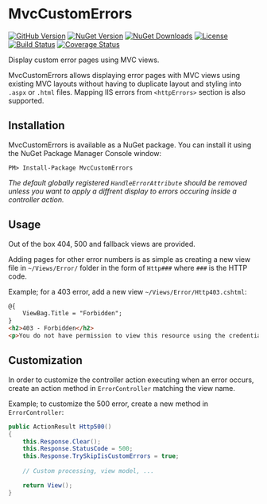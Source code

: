 # MvcCustomErrors

[![GitHub Version](https://badge.fury.io/gh/mergut%2FMvcCustomErrors.svg)](https://badge.fury.io/gh/mergut%2FMvcCustomErrors)
[![NuGet Version](https://badge.fury.io/nu/MvcCustomErrors.svg)](https://badge.fury.io/nu/MvcCustomErrors)
[![NuGet Downloads](https://img.shields.io/nuget/dt/MvcCustomErrors.svg)](https://www.nuget.org/packages/MvcCustomErrors)
[![License](https://img.shields.io/badge/license-MIT-blue.svg)](https://raw.githubusercontent.com/mergut/MvcCustomErrors/master/LICENSE)
[![Build Status](https://ci.appveyor.com/api/projects/status/0n4p2yapfmd7saf9/branch/master?svg=true)](https://ci.appveyor.com/project/mergut/mvccustomerrors/branch/master)
[![Coverage Status](https://coveralls.io/repos/github/mergut/MvcCustomErrors/badge.svg?branch=master)](https://coveralls.io/github/mergut/MvcCustomErrors?branch=master)

Display custom error pages using MVC views.

MvcCustomErrors allows displaying error pages with MVC views using existing MVC layouts without having to duplicate layout and styling into `.aspx` or `.html` files.
Mapping IIS errors from `<httpErrors>` section is also supported.


## Installation
MvcCustomErrors is available as a NuGet package. You can install it using the NuGet Package Manager Console window:
```
PM> Install-Package MvcCustomErrors
```

*The default globally registered `HandleErrorAttribute` should be removed unless you want to apply a diffrent display to errors occuring inside a controller action.*

## Usage
Out of the box 404, 500 and fallback views are provided.

Adding pages for other error numbers is as simple as creating a new view file in `~/Views/Error/` folder in the form of `Http###` where `###` is the HTTP code.

Example; for a 403 error, add a new view `~/Views/Error/Http403.cshtml`:
```html
@{
    ViewBag.Title = "Forbidden";
}
<h2>403 - Forbidden</h2>
<p>You do not have permission to view this resource using the credentials that you supplied.</p>
```


## Customization

In order to customize the controller action executing when an error occurs, create an action method in `ErrorController` matching the view name.

Example; to customize the 500 error, create a new method in `ErrorController`:
```csharp
public ActionResult Http500()
{
    this.Response.Clear();
    this.Response.StatusCode = 500;
    this.Response.TrySkipIisCustomErrors = true;
    
    // Custom processing, view model, ...

    return View();
}
```
